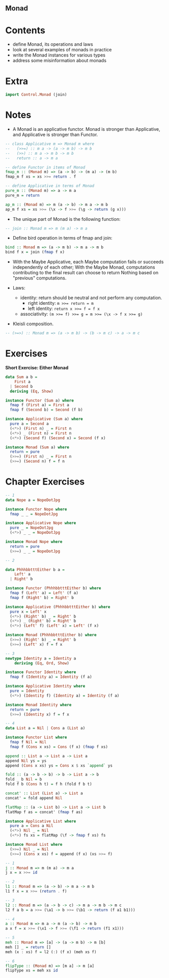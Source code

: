 Monad
-----

Contents
========

-   define Monad, its operations and laws
-   look at several examples of monads in practice
-   write the Monad instances for various types
-   address some misinformation about monads

Extra
=====

``` haskell
import Control.Monad (join)
```

Notes
=====

-   A Monad is an applicative functor. Monad is stronger than Applicative, and Applicative is stronger than Functor.

``` haskell
-- class Applicative m => Monad m where
--   (>>=) :: m a -> (a -> m b) -> m b
--   (>>) :: m a -> m b -> m b
--   return :: a -> m a

-- define Functor in items of Monad
fmap_m :: (Monad m) => (a -> b) -> (m a) -> (m b)
fmap_m f xs = xs >>= return . f

-- define Applicative in terms of Monad
pure_m :: (Monad m) => a -> m a
pure_m = return

ap_m :: (Monad m) => m (a -> b) -> m a -> m b
ap_m f xs = xs >>= (\x -> f >>= (\g -> return (g x)))
```

-   The unique part of Monad is the following function:

``` haskell
-- join :: Monad m => m (m a) -> m a
```

-   Define bird operation in terms of fmap and join:

``` haskell
bind :: Monad m => (a -> m b) -> m a -> m b
bind f x = join (fmap f x)
```

-   With the Maybe Applicative, each Maybe computation fails or succeeds independently of each other; With the Maybe Monad, computations contributing to the final result can choose to return Nothing based on "previous" computations.

-   Laws:
    -   identity: return should be neutral and not perform any computation.
        -   right identity: `m >>= return = m`
        -   left identity: `return x >>= f = f x`
    -   associativity: `(m >>= f) >>= g = m >>= (\x -> f x >>= g)`
-   Kleisli composition.

``` haskell
-- (>=>) :: Monad m => (a -> m b) -> (b -> m c) -> a -> m c
```

Exercises
=========

**Short Exercise: Either Monad**

``` haskell
data Sum a b =
    First a
  | Second b
  deriving (Eq, Show)

instance Functor (Sum a) where
  fmap f (First a) = First a
  fmap f (Second b) = Second (f b)

instance Applicative (Sum a) where
  pure a = Second a
  (<*>) (First n) _ = First n
  (<*>) _ (First n) = First n
  (<*>) (Second f) (Second x) = Second (f x)

instance Monad (Sum a) where
  return = pure
  (>>=) (First n) _ = First n
  (>>=) (Second n) f = f n
```

Chapter Exercises
=================

``` haskell
-- 1
data Nope a = NopeDotJpg

instance Functor Nope where
  fmap _ _ = NopeDotJpg

instance Applicative Nope where
  pure _ = NopeDotJpg
  (<*>) _ _ = NopeDotJpg

instance Monad Nope where
  return = pure
  (>>=) _ _ = NopeDotJpg

-- 2

data PhhhbbtttEither b a =
    Left' a
  | Right' b

instance Functor (PhhhbbtttEither b) where
  fmap f (Left' a) = Left' (f a)
  fmap f (Right' b) = Right' b

instance Applicative (PhhhbbtttEither b) where
  pure x = Left' x
  (<*>) (Right' b) _ = Right' b
  (<*>) _ (Right' b) = Right' b
  (<*>) (Left' f) (Left' x) = Left' (f x)

instance Monad (PhhhbbtttEither b) where
  (>>=) (Right' b) _ = Right' b
  (>>=) (Left' x) f = f x

-- 3
newtype Identity a = Identity a
    deriving (Eq, Ord, Show)

instance Functor Identity where
  fmap f (Identity a) = Identity (f a)

instance Applicative Identity where
  pure = Identity
  (<*>) (Identity f) (Identity a) = Identity (f a)

instance Monad Identity where
  return = pure
  (>>=) (Identity x) f = f x

-- 4
data List a = Nil | Cons a (List a)

instance Functor List where
  fmap f Nil = Nil
  fmap f (Cons x xs) = Cons (f x) (fmap f xs)

append :: List a -> List a -> List a
append Nil ys = ys
append (Cons x xs) ys = Cons x $ xs `append` ys

fold :: (a -> b -> b) -> b -> List a -> b
fold _ b Nil = b
fold f b (Cons h t) = f h (fold f b t)

concat' :: List (List a) -> List a
concat' = fold append Nil

flatMap :: (a -> List b) -> List a -> List b
flatMap f as = concat' (fmap f as)

instance Applicative List where
  pure a = Cons a Nil
  (<*>) Nil _ = Nil
  (<*>) fs xs = flatMap (\f -> fmap f xs) fs

instance Monad List where
  (>>=) Nil _ = Nil
  (>>=) (Cons x xs) f = append (f x) (xs >>= f)
```

``` haskell
-- 1
j :: Monad m => m (m a) -> m a
j x = x >>= id

-- 2
l1 :: Monad m => (a -> b) -> m a -> m b
l1 f x = x >>= (return . f)

-- 3
l2 :: Monad m => (a -> b -> c) -> m a -> m b -> m c
l2 f a b = a >>= (\a1 -> b >>= (\b1 -> return (f a1 b1)))

-- 4
a :: Monad m => m a -> m (a -> b) -> m b
a x f = x >>= (\x1 -> f >>= (\f1 -> return (f1 x1)))

-- 5
meh :: Monad m => [a] -> (a -> m b) -> m [b]
meh [] _ = return []
meh (x : xs) f = l2 (:) (f x) (meh xs f)

-- 6
flipType :: (Monad m) => [m a] -> m [a]
flipType xs = meh xs id
```

